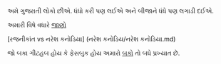 અમે ગુજરાતી લોકો છીએ. ધંધો કરી પણ લઈએ અને બીજાને ધંધે પણ લગાડી દઈએ.

અમારી વિષે વધારે [જાણો](https://en.wikipedia.org/wiki/Gujarati_people)

[રજનીકાંત vs નરેશ કનોડિયા] (નરેશ કનોડિય/નરેશ કનોડિયા.md)

જો બકા ગીટહબ હોય કે ફેસબુક હોય અમારો [બકો](http://beebom.com/2014/09/gujarati-jo-baka-posters) તો બધે પ્રખ્યાત છે.
